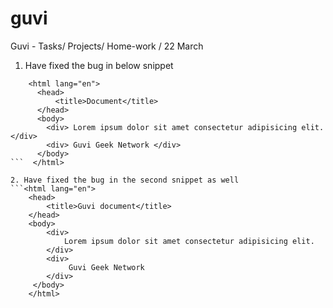 # guvi
Guvi - Tasks/ Projects/ Home-work / 22 March

1. Have fixed the bug in below snippet
``` <!DOCTYPE html>
    <html lang="en">
      <head>
          <title>Document</title>
      </head>
      <body>
        <div> Lorem ipsum dolor sit amet consectetur adipisicing elit. </div>
        <div> Guvi Geek Network </div>
      </body>
```  </html>

2. Have fixed the bug in the second snippet as well
```<html lang="en">
    <head>
        <title>Guvi document</title>
    </head>
    <body>    
        <div>
            Lorem ipsum dolor sit amet consectetur adipisicing elit.
        </div>
        <div>
             Guvi Geek Network
        </div>
     </body>
    </html>
